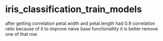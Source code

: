 # iris_classification_train_models

after getting correlation petal.width and petal.length had 0.9 correlation ratio 
because of it to improve naive base functionallity it is better remove one of that row 